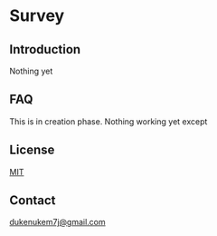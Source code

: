 # Survey


## Introduction
Nothing yet

 
## FAQ

This is in creation phase. Nothing working yet except  

## License

[MIT](LICENSE)


## Contact

dukenukem7j@gmail.com